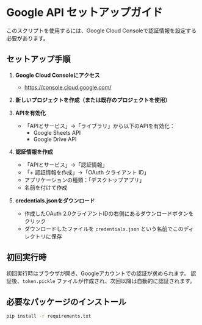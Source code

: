# Google API セットアップガイド

このスクリプトを使用するには、Google Cloud Consoleで認証情報を設定する必要があります。

## セットアップ手順

1. **Google Cloud Consoleにアクセス**
   - https://console.cloud.google.com/

2. **新しいプロジェクトを作成（または既存のプロジェクトを使用）**

3. **APIを有効化**
   - 「APIとサービス」→「ライブラリ」から以下のAPIを有効化：
     - Google Sheets API
     - Google Drive API

4. **認証情報を作成**
   - 「APIとサービス」→「認証情報」
   - 「+ 認証情報を作成」→「OAuth クライアント ID」
   - アプリケーションの種類：「デスクトップアプリ」
   - 名前を付けて作成

5. **credentials.jsonをダウンロード**
   - 作成したOAuth 2.0クライアントIDの右側にあるダウンロードボタンをクリック
   - ダウンロードしたファイルを `credentials.json` という名前でこのディレクトリに保存

## 初回実行時

初回実行時はブラウザが開き、Googleアカウントでの認証が求められます。
認証後、`token.pickle` ファイルが作成され、次回以降は自動的に認証されます。

## 必要なパッケージのインストール

```bash
pip install -r requirements.txt
```